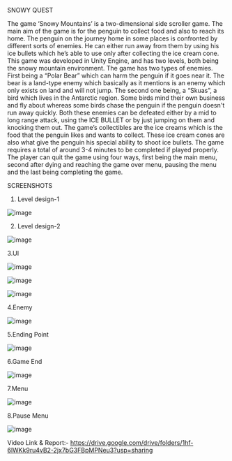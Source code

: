 SNOWY QUEST

The game ‘Snowy Mountains’ is a two-dimensional side scroller game. The main aim of the game is for the penguin to collect food and also to reach its home. The penguin on the journey home in some places is confronted by different sorts of enemies. He can either run away from them by using his ice bullets which he’s able to use only after collecting the ice cream cone.
This game was developed in Unity Engine, and has two levels, both being the snowy mountain environment. The game has two types of enemies. First being a “Polar Bear” which can harm the penguin if it goes near it. The bear is a land-type enemy which basically as it mentions is an enemy which only exists on land and will not jump. The second one being, a “Skuas”, a bird which lives in the Antarctic region. Some birds mind their own business and fly about whereas some birds chase the penguin if the penguin doesn't run away quickly. Both these enemies can be defeated either by a mid to long range attack, using the ICE BULLET or by just jumping on them and knocking them out.
The game’s collectibles are the ice creams which is the food that the penguin likes and wants to collect. These ice cream cones are also what give the penguin his special ability to shoot ice bullets.
The game requires a total of around 3-4 minutes to be completed if played properly. The player can quit the game using four ways, first being the main menu, second after dying and reaching the game over menu, pausing the menu and the last being completing the game.


SCREENSHOTS

1. Level design-1

![image](https://user-images.githubusercontent.com/66314218/175313079-8cf07d0a-1e83-4608-80b8-0501d566a6a6.png)


2. Level design-2

![image](https://user-images.githubusercontent.com/66314218/175313140-d33e58af-ff67-4d3d-9949-c8fcbff0258b.png)


3.UI

![image](https://user-images.githubusercontent.com/66314218/175313160-d06c3ae3-f9fc-4f41-8268-c3030fa438ff.png)


![image](https://user-images.githubusercontent.com/66314218/175313205-2a82865f-d45e-40ee-945f-31c0e53d6911.png)


![image](https://user-images.githubusercontent.com/66314218/175313253-657b60b2-8694-4a5d-8716-e2c5ab61b215.png)


4.Enemy

![image](https://user-images.githubusercontent.com/66314218/175313313-092ad455-1195-479a-a395-bd3f47e2350a.png)


5.Ending Point

![image](https://user-images.githubusercontent.com/66314218/175313392-6d473250-4901-4462-856a-99e78ff60361.png)


6.Game End

![image](https://user-images.githubusercontent.com/66314218/175313434-46788e86-3904-4278-89d5-20870f299aac.png)


7.Menu

![image](https://user-images.githubusercontent.com/66314218/175313499-4c458fbe-53ef-4110-af87-14d5f105c29a.png)


8.Pause Menu

![image](https://user-images.githubusercontent.com/66314218/175313538-5bf3a539-ea4b-4364-8739-67da4c6720a4.png)


Video Link & Report:- https://drive.google.com/drive/folders/1hf-6lWKk9ru4vB2-2jx7bG3FBpMPNeu3?usp=sharing
